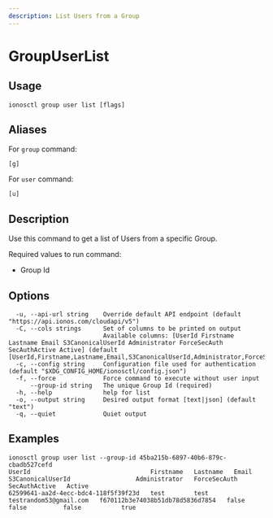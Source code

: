 ```yaml
---
description: List Users from a Group
---
```


# GroupUserList

## Usage

```text
ionosctl group user list [flags]
```

## Aliases

For `group` command:
```text
[g]
```

For `user` command:
```text
[u]
```

## Description

Use this command to get a list of Users from a specific Group.

Required values to run command:

* Group Id

## Options

```text
  -u, --api-url string    Override default API endpoint (default "https://api.ionos.com/cloudapi/v5")
  -C, --cols strings      Set of columns to be printed on output 
                          Available columns: [UserId Firstname Lastname Email S3CanonicalUserId Administrator ForceSecAuth SecAuthActive Active] (default [UserId,Firstname,Lastname,Email,S3CanonicalUserId,Administrator,ForceSecAuth,SecAuthActive,Active])
  -c, --config string     Configuration file used for authentication (default "$XDG_CONFIG_HOME/ionosctl/config.json")
  -f, --force             Force command to execute without user input
      --group-id string   The unique Group Id (required)
  -h, --help              help for list
  -o, --output string     Desired output format [text|json] (default "text")
  -q, --quiet             Quiet output
```

## Examples

```text
ionosctl group user list --group-id 45ba215b-6897-40b6-879c-cbadb527cefd 
UserId                                 Firstname   Lastname   Email                    S3CanonicalUserId                  Administrator   ForceSecAuth   SecAuthActive   Active
62599641-aa2d-4ecc-bdc4-118f5f39f23d   test        test       testrandom53@gmail.com   f670112b3e74038b51db78d5836d7854   false           false          false           true
```

